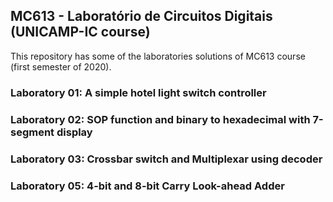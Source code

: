 ## MC613 - Laboratório de Circuitos Digitais (UNICAMP-IC course)

This repository has some of the laboratories solutions of MC613 course (first semester of 2020).

### Laboratory 01: A simple hotel light switch controller


### Laboratory 02: SOP function and binary to hexadecimal with 7-segment display


### Laboratory 03: Crossbar switch and Multiplexar using decoder


### Laboratory 05: 4-bit and 8-bit Carry Look-ahead Adder
    
